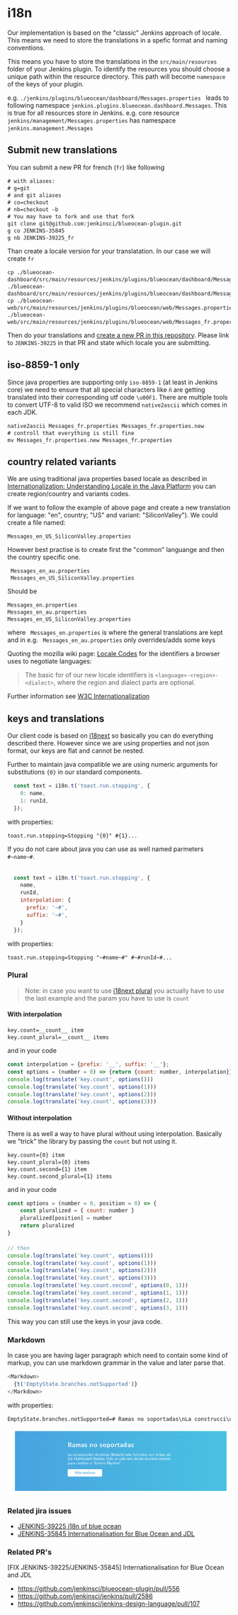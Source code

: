 
# i18n

Our implementation is based on the "classic" Jenkins approach of locale. This means we need to store the translations in a spefic format and naming conventions.

This means you have to store the translations in the ```src/main/resources``` folder of your Jenkins plugin. To identify the resources you should choose a unique path within the resource directory. This path will become  ```namespace``` of the keys of your plugin.

e.g. ```./jenkins/plugins/blueocean/dashboard/Messages.properties ``` leads to following namespace ```jenkins.plugins.blueocean.dashboard.Messages```. This is true for all resources store in Jenkins. e.g. core resource ```jenkins/management/Messages.properties``` has namespace ```jenkins.management.Messages```

## Submit new translations

You can submit a new PR for french (```fr```) like following

```
# with aliases:
# g=git
# and git aliases
# co=checkout
# nb=checkout -b
# You may have to fork and use that fork 
git clone git@github.com:jenkinsci/blueocean-plugin.git
g co JENKINS-35845
g nb JENKINS-39225_fr
```

Than create a locale version for your translatation. In our case we will create ```fr```

```
cp ./blueocean-dashboard/src/main/resources/jenkins/plugins/blueocean/dashboard/Messages.properties ./blueocean-dashboard/src/main/resources/jenkins/plugins/blueocean/dashboard/Messages_fr.properties
cp ./blueocean-web/src/main/resources/jenkins/plugins/blueocean/web/Messages.properties ./blueocean-web/src/main/resources/jenkins/plugins/blueocean/web/Messages_fr.properties

```

Then do your translations and [create a new PR in this repository](https://github.com/jenkinsci/blueocean-plugin/pulls). Please link to  ```JENKINS-39225``` in that PR and state which locale you are submitting.

## iso-8859-1 only

Since java properties are supporting only ```iso-8859-1``` (at least in Jenkins core) we need to ensure that all special characters like ```ñ``` are getting translated into their corresponding utf code ```\u00F1```. There are multiple tools to convert UTF-8 to valid ISO we recommend ```native2ascii``` which comes in each JDK.

```
native2ascii Messages_fr.properties Messages_fr.properties.new
# controll that everything is still fine
mv Messages_fr.properties.new Messages_fr.properties 
```

## country related variants

We are using traditional java properties based locale as described in [Internationalization: Understanding Locale in the Java Platform](http://www.oracle.com/us/technologies/java/locale-140624.html)  you can create region/country and variants codes.

If we want to follow the example of above page and create a new translation for language: "en", country; "US" and variant: "SiliconValley"). We could create a file named:

 ```
 Messages_en_US_SiliconValley.properties
 ```

However best practise is to create first the "common" languange and then the country specific one. 

```
 Messages_en_au.properties
 Messages_en_US_SiliconValley.properties
```
 
 Should be
 
 ```
 Messages_en.properties
 Messages_en_au.properties
 Messages_en_US_SiliconValley.properties
 ```
 
 where  ``` Messages_en.properties``` is where the general translations are kept and in e.g.  ``` Messages_en_au.properties``` only overrides/adds some keys
 
Quoting the mozilla wiki page: [Locale Codes](https://wiki.mozilla.org/L10n:Locale_Codes) for the identifiers a browser uses to negotiate languages:

> The basic for of our new locale identifiers is  ```<language>-<region>-<dialect>```, where the region and dialect parts are optional.

Further information see [W3C Internationalization](https://www.w3.org/International/questions/qa-lang-priorities) 

## keys and translations

Our client code is based on [ i18next](http://i18next.com/) so basically you can do everything described there. However since we are using properties and not json format, our keys are flat and cannot be nested. 

Further to maintain java compatible we are using numeric arguments for substitutions ```{0}``` in our standard components. 

```javascript
  const text = i18n.t('toast.run.stopping', {
    0: name,
    1: runId,
  });
```

with properties:

```properties
toast.run.stopping=Stopping "{0}" #{1}...
```

If you do not care about java you can use as well named parmeters ```#~name~#```.

```javascript

  const text = i18n.t('toast.run.stopping', {
    name,
    runId,
    interpolation: {
      prefix: '~#',
      suffix: '~#',
    }
  });
```

with properties:

```properties
toast.run.stopping=Stopping "~#name~#" #~#runId~#...
```

### Plural

> Note: in case you want to use [i18next plural](http://i18next.com/translate/pluralSimple/) you actually have to use the
last example and the param you have to use is `count`

#### With interpolation

```Properties
key.count=__count__ item
key.count_plural=__count__ items
```

and in your code

```javascript
const interpolation = {prefix: '__', suffix: '__'};
const options = (number = 0) => {return {count: number, interpolation}};
console.log(translate('key.count', options()))
console.log(translate('key.count', options(1)))
console.log(translate('key.count', options(2)))
console.log(translate('key.count', options(3)))
```
#### Without interpolation

There is as well a way to have plural without using interpolation. Basically we "trick" the library by passing the `count`
but not using it.

```Properties
key.count={0} item
key.count_plural={0} items
key.count.second={1} item
key.count.second_plural={1} items
```

and in your code

```javascript
const options = (number = 0, position = 0) => {
    const pluralized = { count: number }
    pluralized[position] = number
    return pluralized
}

// then 
console.log(translate('key.count', options()))
console.log(translate('key.count', options(1)))
console.log(translate('key.count', options(2)))
console.log(translate('key.count', options(3)))
console.log(translate('key.count.second', options(0, 1)))
console.log(translate('key.count.second', options(1, 1)))
console.log(translate('key.count.second', options(2, 1)))
console.log(translate('key.count.second', options(3, 1)))

```

This way you can still use the keys in your java code.

### Markdown

In case you are having lager paragraph which need to contain some kind of markup, you can use markdown grammar in the value and later parse that.

```javascript
<Markdown>
  {t('EmptyState.branches.notSupported')}
</Markdown>
```

with properties:

```markdown
EmptyState.branches.notSupported=# Ramas no soportadas\nLa construcci\u00f3n de ramas (Branch) solo funciona con el tipo de job _Multibranch Pipeline_. Esto es solo uno de las muchas razones para cambiar a "Jenkins Pipeline".\n\n[M\u00e1s motivos](https://jenkins.io/doc/book/pipeline-as-code/)
```

![EmptyState.branches.notSupported](/docu/pix/i18n.branch.not.png)

### Related jira issues

- [JENKINS-39225 i18n of blue ocean](https://issues.jenkins-ci.org/browse/JENKINS-39225) 
- [JENKINS-35845 Internationalisation for Blue Ocean and JDL](https://issues.jenkins-ci.org/browse/JENKINS-35845) 

### Related PR's
[FIX JENKINS-39225/JENKINS-35845] Internationalisation for Blue Ocean and JDL 

- https://github.com/jenkinsci/blueocean-plugin/pull/556
- https://github.com/jenkinsci/jenkins/pull/2586
- https://github.com/jenkinsci/jenkins-design-language/pull/107

